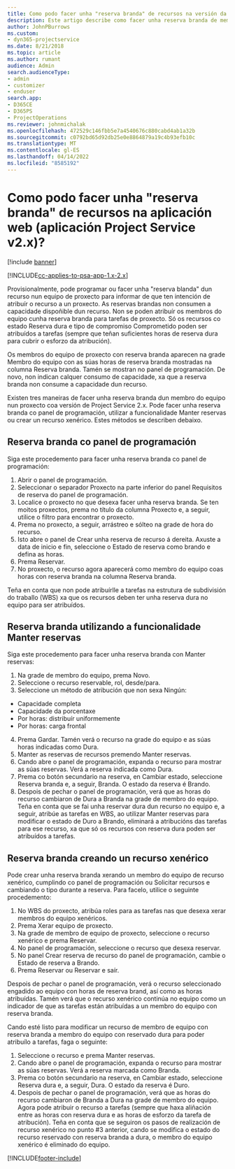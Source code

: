 ```yaml
---
title: Como podo facer unha "reserva branda" de recursos na versión da apl. 2.x?
description: Este artigo describe como facer unha reserva branda de membros de proxecto con Project Service.
author: JohnPBurrows
ms.custom:
- dyn365-projectservice
ms.date: 8/21/2018
ms.topic: article
ms.author: rumant
audience: Admin
search.audienceType:
- admin
- customizer
- enduser
search.app:
- D365CE
- D365PS
- ProjectOperations
ms.reviewer: johnmichalak
ms.openlocfilehash: 472529c146fbb5e7a4540676c880cabd4ab1a32b
ms.sourcegitcommit: c0792bd65d92db25e0e8864879a19c4b93efb10c
ms.translationtype: MT
ms.contentlocale: gl-ES
ms.lasthandoff: 04/14/2022
ms.locfileid: "8585192"
---
```

# <a name="how-do-i-soft-book-resources-in-the-web-app-project-service-app-v2x"></a>Como podo facer unha "reserva branda" de recursos na aplicación web (aplicación Project Service v2.x)?

[!include [banner](../includes/psa-now-project-operations.md)]

[!INCLUDE[cc-applies-to-psa-app-1.x-2.x](../includes/cc-applies-to-psa-app-1x-2x.md)]

Provisionalmente, pode programar ou facer unha "reserva blanda" dun recurso nun equipo de proxecto para informar de que ten intención de atribuír o recurso a un proxecto. As reservas brandas non consumen a capacidade dispoñible dun recurso. Non se poden atribuír os membros do equipo cunha reserva branda para tarefas de proxecto. Só os recursos co estado Reserva dura e tipo de compromiso Comprometido poden ser atribuídos a tarefas (sempre que teñan suficientes horas de reserva dura para cubrir o esforzo da atribución).

Os membros do equipo de proxecto con reserva branda aparecen na grade Membro do equipo con as súas horas de reserva branda mostradas na columna Reserva branda. Tamén se mostran no panel de programación. De novo, non indican calquer consumo de capacidade, xa que a reserva branda non consume a capacidade dun recurso.

Existen tres maneiras de facer unha reserva branda dun membro do equipo nun proxecto coa versión de Project Service 2.x. Pode facer unha reserva branda co panel de programación, utilizar a funcionalidade Manter reservas ou crear un recurso xenérico. Estes métodos se describen debaixo.

## <a name="soft-book-with-the-schedule-board"></a>Reserva branda co panel de programación

Siga este procedemento para facer unha reserva branda co panel de programación: 
1. Abrir o panel de programación.
2. Seleccionar o separador Proxecto na parte inferior do panel Requisitos de reserva do panel de programación.
3. Localice o proxecto no que desexa facer unha reserva branda. Se ten moitos proxectos, prema no título da columna Proxecto e, a seguir, utilice o filtro para encontrar o proxecto.
4. Prema no proxecto, a seguir, arrástreo e sólteo na grade de hora do recurso.
5. Isto abre o panel de Crear unha reserva de recurso á dereita. Axuste a data de inicio e fin, seleccione o Estado de reserva como brando e defina as horas. 
6. Prema Reservar.
7. No proxecto, o recurso agora aparecerá como membro do equipo coas horas con reserva branda na columna Reserva branda.

Teña en conta que non pode atribuírlle a tarefas na estrutura de subdivisión do traballo (WBS) xa que os recursos deben ter unha reserva dura no equipo para ser atribuídos.

## <a name="soft-book-using-the-maintain-bookings-feature"></a>Reserva branda utilizando a funcionalidade Manter reservas

Siga este procedemento para facer unha reserva branda con Manter reservas:
1. Na grade de membro do equipo, prema Novo.
2. Seleccione o recurso reservable, rol, desde/para.
3. Seleccione un método de atribución que non sexa Ningún:
- Capacidade completa
- Capacidade da porcentaxe
- Por horas: distribuír uniformemente
- Por horas: carga frontal
4. Prema Gardar. Tamén verá o recurso na grade do equipo e as súas horas indicadas como Dura.
5. Manter as reservas de recursos premendo Manter reservas.
6. Cando abre o panel de programación, expanda o recurso para mostrar as súas reservas. Verá a reserva indicada como Dura.
7. Prema co botón secundario na reserva, en Cambiar estado, seleccione Reserva branda e, a seguir, Branda. O estado da reserva é Brando.
8. Despois de pechar o panel de programación, verá que as horas do recurso cambiaron de Dura a Branda na grade de membro do equipo.
Teña en conta que se fai unha reservar dura dun recurso no equipo e, a seguir, atribúe as tarefas en WBS, ao utilizar Manter reservas para modificar o estado de Duro a Brando, eliminará a atribucións das tarefas para ese recurso, xa que só os recursos con reserva dura poden ser atribuídos a tarefas.

## <a name="soft-book-by-creating-a-generic-resource"></a>Reserva branda creando un recurso xenérico

Pode crear unha reserva branda xerando un membro do equipo de recurso xenérico, cumplindo co panel de programación ou Solicitar recursos e cambiando o tipo durante a reserva.
Para facelo, utilice o seguinte procedemento:

1. No WBS do proxecto, atribúa roles para as tarefas nas que desexa xerar membros do equipo xenéricos.
2. Prema Xerar equipo de proxecto.
3. Na grade de membro de equipo de proxecto, seleccione o recurso xenérico e prema Reservar.
4. No panel de programación, seleccione o recurso que desexa reservar.
5. No panel Crear reserva de recurso do panel de programación, cambie o Estado de reserva a Brando.
6. Prema Reservar ou Reservar e saír.

Despois de pechar o panel de programación, verá o recurso seleccionado engadido ao equipo con horas de reserva brand, así como as horas atribuídas. Tamén verá que o recurso xenérico continúa no equipo como un indicador de que as tarefas están atribuídas a un membro do equipo con reserva branda.

Cando esté listo para modificar un recurso de membro de equipo con reserva branda a membro do equipo con reservado dura para poder atribuílo a tarefas, faga o seguinte:

1. Seleccione o recurso e prema Manter reservas.
2. Cando abre o panel de programación, expanda o recurso para mostrar as súas reservas. Verá a reserva marcada como Branda.
3. Prema co botón secundario na reserva, en Cambiar estado, seleccione Reserva dura e, a seguir, Dura. O estado da reserva é Duro.
4. Despois de pechar o panel de programación, verá que as horas do recurso cambiaron de Branda a Dura na grade de membro do equipo. Agora pode atribuir o recurso a tarefas (sempre que haxa aliñación entre as horas con reserva dura e as horas de esforzo da tarefa de atribución). Teña en conta que se seguiron os pasos de realización de recurso xenérico no punto #3 anterior, cando se modifica o estado do recurso reservado con reserva branda a dura, o membro do equipo xenérico é eliminado do equipo.


[!INCLUDE[footer-include](../includes/footer-banner.md)]
